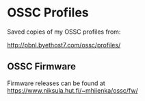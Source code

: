 # OSSC Profiles

Saved copies of my OSSC profiles from:

http://pbnl.byethost7.com/ossc/profiles/

## OSSC Firmware

Firmware releases can be found at https://www.niksula.hut.fi/~mhiienka/ossc/fw/
